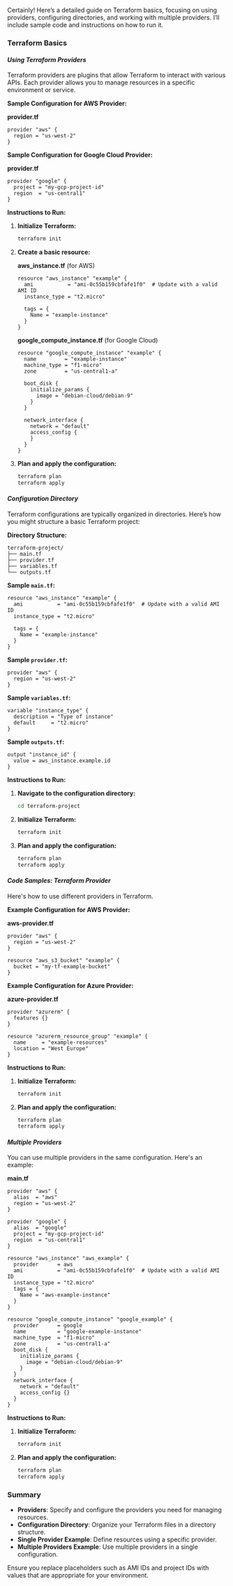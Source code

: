 Certainly! Here’s a detailed guide on Terraform basics, focusing on using providers, configuring directories, and working with multiple providers. I’ll include sample code and instructions on how to run it.

### Terraform Basics

#### *Using Terraform Providers*

Terraform providers are plugins that allow Terraform to interact with various APIs. Each provider allows you to manage resources in a specific environment or service.

**Sample Configuration for AWS Provider:**

**provider.tf**
```hcl
provider "aws" {
  region = "us-west-2"
}
```

**Sample Configuration for Google Cloud Provider:**

**provider.tf**
```hcl
provider "google" {
  project = "my-gcp-project-id"
  region  = "us-central1"
}
```

**Instructions to Run:**

1. **Initialize Terraform:**
   ```sh
   terraform init
   ```

2. **Create a basic resource:**

   **aws_instance.tf** (for AWS)
   ```hcl
   resource "aws_instance" "example" {
     ami           = "ami-0c55b159cbfafe1f0"  # Update with a valid AMI ID
     instance_type = "t2.micro"

     tags = {
       Name = "example-instance"
     }
   }
   ```

   **google_compute_instance.tf** (for Google Cloud)
   ```hcl
   resource "google_compute_instance" "example" {
     name         = "example-instance"
     machine_type = "f1-micro"
     zone         = "us-central1-a"

     boot_disk {
       initialize_params {
         image = "debian-cloud/debian-9"
       }
     }

     network_interface {
       network = "default"
       access_config {
       }
     }
   }
   ```

3. **Plan and apply the configuration:**
   ```sh
   terraform plan
   terraform apply
   ```

#### *Configuration Directory*

Terraform configurations are typically organized in directories. Here’s how you might structure a basic Terraform project:

**Directory Structure:**
```
terraform-project/
├── main.tf
├── provider.tf
├── variables.tf
└── outputs.tf
```

**Sample `main.tf`:**
```hcl
resource "aws_instance" "example" {
  ami           = "ami-0c55b159cbfafe1f0"  # Update with a valid AMI ID
  instance_type = "t2.micro"

  tags = {
    Name = "example-instance"
  }
}
```

**Sample `provider.tf`:**
```hcl
provider "aws" {
  region = "us-west-2"
}
```

**Sample `variables.tf`:**
```hcl
variable "instance_type" {
  description = "Type of instance"
  default     = "t2.micro"
}
```

**Sample `outputs.tf`:**
```hcl
output "instance_id" {
  value = aws_instance.example.id
}
```

**Instructions to Run:**

1. **Navigate to the configuration directory:**
   ```sh
   cd terraform-project
   ```

2. **Initialize Terraform:**
   ```sh
   terraform init
   ```

3. **Plan and apply the configuration:**
   ```sh
   terraform plan
   terraform apply
   ```

#### *Code Samples: Terraform Provider*

Here's how to use different providers in Terraform.

**Example Configuration for AWS Provider:**

**aws-provider.tf**
```hcl
provider "aws" {
  region = "us-west-2"
}

resource "aws_s3_bucket" "example" {
  bucket = "my-tf-example-bucket"
}
```

**Example Configuration for Azure Provider:**

**azure-provider.tf**
```hcl
provider "azurerm" {
  features {}
}

resource "azurerm_resource_group" "example" {
  name     = "example-resources"
  location = "West Europe"
}
```

**Instructions to Run:**

1. **Initialize Terraform:**
   ```sh
   terraform init
   ```

2. **Plan and apply the configuration:**
   ```sh
   terraform plan
   terraform apply
   ```

#### *Multiple Providers*

You can use multiple providers in the same configuration. Here's an example:

**main.tf**
```hcl
provider "aws" {
  alias  = "aws"
  region = "us-west-2"
}

provider "google" {
  alias  = "google"
  project = "my-gcp-project-id"
  region  = "us-central1"
}

resource "aws_instance" "aws_example" {
  provider      = aws
  ami           = "ami-0c55b159cbfafe1f0"  # Update with a valid AMI ID
  instance_type = "t2.micro"
  tags = {
    Name = "aws-example-instance"
  }
}

resource "google_compute_instance" "google_example" {
  provider      = google
  name          = "google-example-instance"
  machine_type  = "f1-micro"
  zone          = "us-central1-a"
  boot_disk {
    initialize_params {
      image = "debian-cloud/debian-9"
    }
  }
  network_interface {
    network = "default"
    access_config {}
  }
}
```

**Instructions to Run:**

1. **Initialize Terraform:**
   ```sh
   terraform init
   ```

2. **Plan and apply the configuration:**
   ```sh
   terraform plan
   terraform apply
   ```

### Summary

- **Providers**: Specify and configure the providers you need for managing resources.
- **Configuration Directory**: Organize your Terraform files in a directory structure.
- **Single Provider Example**: Define resources using a specific provider.
- **Multiple Providers Example**: Use multiple providers in a single configuration.

Ensure you replace placeholders such as AMI IDs and project IDs with values that are appropriate for your environment.
